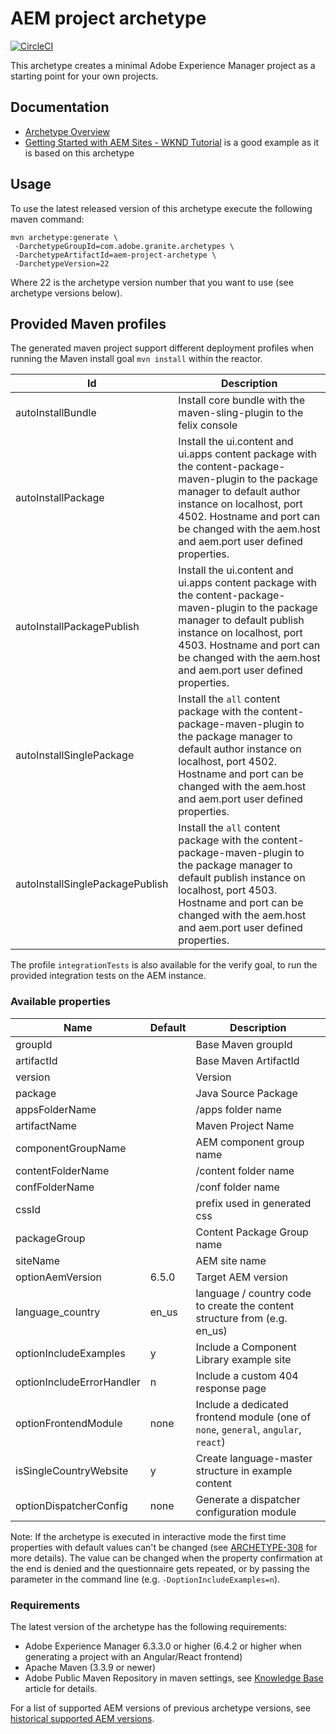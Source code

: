 # AEM project archetype

[![CircleCI](https://circleci.com/gh/adobe/aem-project-archetype.svg?style=svg)](https://circleci.com/gh/adobe/aem-project-archetype)

This archetype creates a minimal Adobe Experience Manager project as a starting point for your own projects.

## Documentation

* [Archetype Overview](https://docs.adobe.com/content/help/en/experience-manager-core-components/using/developing/archetype/overview.html)
* [Getting Started with AEM Sites - WKND Tutorial](https://docs.adobe.com/content/help/en/experience-manager-learn/getting-started-wknd-tutorial-develop/overview.html) is a good example as it is based on this 
archetype

## Usage

To use the latest released version of this archetype execute the following maven command:

    mvn archetype:generate \
     -DarchetypeGroupId=com.adobe.granite.archetypes \
     -DarchetypeArtifactId=aem-project-archetype \
     -DarchetypeVersion=22

Where 22 is the archetype version number that you want to use (see archetype versions below).

## Provided Maven profiles
The generated maven project support different deployment profiles when running the Maven install goal `mvn install` within the reactor.

Id                        | Description
--------------------------|------------------------------
autoInstallBundle         | Install core bundle with the maven-sling-plugin to the felix console
autoInstallPackage        | Install the ui.content and ui.apps content package with the content-package-maven-plugin to the package manager to default author instance on localhost, port 4502. Hostname and port can be changed with the aem.host and aem.port user defined properties.
autoInstallPackagePublish | Install the ui.content and ui.apps content package with the content-package-maven-plugin to the package manager to default publish instance on localhost, port 4503. Hostname and port can be changed with the aem.host and aem.port user defined properties.
autoInstallSinglePackage | Install the `all` content package with the content-package-maven-plugin to the package manager to default author instance on localhost, port 4502. Hostname and port can be changed with the aem.host and aem.port user defined properties.
autoInstallSinglePackagePublish | Install the `all` content package with the content-package-maven-plugin to the package manager to default publish instance on localhost, port 4503. Hostname and port can be changed with the aem.host and aem.port user defined properties.

The profile `integrationTests` is also available for the verify goal, to run the provided integration tests on the AEM instance.

### Available properties

Name                        | Default | Description
----------------------------|---------|--------------------
groupId                     |         | Base Maven groupId
artifactId                  |         | Base Maven ArtifactId
version                     |         | Version
package                     |         | Java Source Package
appsFolderName              |         | /apps folder name
artifactName                |         | Maven Project Name
componentGroupName          |         | AEM component group name
contentFolderName           |         | /content folder name
confFolderName              |         | /conf folder name
cssId                       |         | prefix used in generated css
packageGroup                |         | Content Package Group name
siteName                    |         | AEM site name
optionAemVersion            |  6.5.0  | Target AEM version
language_country            |   en_us | language / country code to create the content structure from (e.g. en_us)
optionIncludeExamples       |    y    | Include a Component Library example site
optionIncludeErrorHandler   |    n    | Include a custom 404 response page
optionFrontendModule        |   none  | Include a dedicated frontend module (one of `none`, `general`, `angular`, `react`)
isSingleCountryWebsite      |    y    | Create language-master structure in example content
optionDispatcherConfig      |   none  | Generate a dispatcher configuration module

Note: If the archetype is executed in interactive mode the first time properties with default values can't be changed (see
[ARCHETYPE-308](https://issues.apache.org/jira/browse/ARCHETYPE-308) for more details). The value can be changed when the property
confirmation at the end is denied and the questionnaire gets repeated, or by passing the parameter in the command line (e.g.
`-DoptionIncludeExamples=n`).

### Requirements

The latest version of the archetype has the following requirements:

* Adobe Experience Manager 6.3.3.0 or higher (6.4.2 or higher when generating a project with an Angular/React frontend)
* Apache Maven (3.3.9 or newer)
* Adobe Public Maven Repository in maven settings, see [Knowledge Base](https://helpx.adobe.com/experience-manager/kb/SetUpTheAdobeMavenRepository.html) article for details.

For a list of supported AEM versions of previous archetype versions, see [historical supported AEM versions](VERSIONS.md).